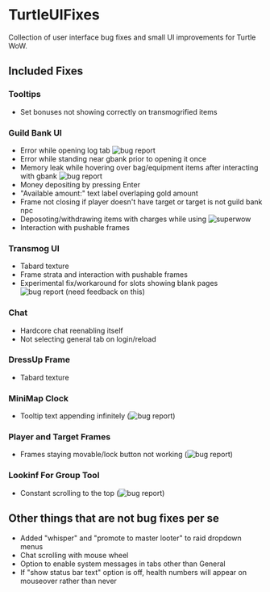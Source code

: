 # TurtleUIFixes
Collection of user interface bug fixes and small UI improvements for Turtle WoW.

## Included Fixes
### Tooltips
 - Set bonuses not showing correctly on transmogrified items
### Guild Bank UI
 - Error while opening log tab ![bug report](https://turtle-wow.org/bug-report?id=11707)
 - Error while standing near gbank prior to opening it once
 - Memory leak while hovering over bag/equipment items after interacting with gbank ![bug report](https://turtle-wow.org/bug-report?id=11709)
 - Money depositing by pressing Enter
 - "Available amount:" text label overlaping gold amount
 - Frame not closing if player doesn't have target or target is not guild bank npc
 - Deposoting/withdrawing items with charges while using ![superwow](https://github.com/balakethelock/SuperWoW)
 - Interaction with pushable frames
### Transmog UI
 - Tabard texture
 - Frame strata and interaction with pushable frames
 - Experimental fix/workaround for slots showing blank pages ![bug report](https://turtle-wow.org/bug-report?id=9414) (need feedback on this)
### Chat
 - Hardcore chat reenabling itself
 - Not selecting general tab on login/reload
### DressUp Frame
 - Tabard texture
### MiniMap Clock
 - Tooltip text appending infinitely (![bug report](https://turtle-wow.org/bug-report?id=11765))
### Player and Target Frames
 - Frames staying movable/lock button not working (![bug report](https://turtle-wow.org/bug-report?id=8562))
### Lookinf For Group Tool
 - Constant scrolling to the top (![bug report](https://turtle-wow.org/bug-report?id=10553))



## Other things that are not bug fixes per se
 - Added "whisper" and "promote to master looter" to raid dropdown menus
 - Chat scrolling with mouse wheel
 - Option to enable system messages in tabs other than General
 - If "show status bar text" option is off, health numbers will appear on mouseover rather than never
